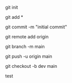 git init 

git add * 

git commit -m "initial commit" 

git remote add origin <git repo url>

git branch -m main 

git push -u origin main 

git checkout -b dev main 

test